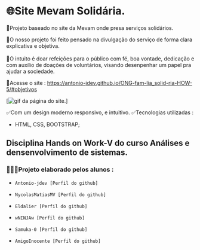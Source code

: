 # 🌐Site Mevam Solidária.
 
 🎯Projeto baseado no site da Mevam onde presa serviços solidários.
 
 📌O nosso projeto foi feito pensado na divulgação do serviço de forma clara explicativa e objetiva. <br><br>
📌O intuito é doar refeições para o público com fé, boa vontade, dedicação e com auxílio de doações de voluntários, visando desenpenhar um papel pra ajudar a sociedade. 
<br>
 

 🔗Acesse o site :  https://antonio-jdev.github.io/ONG-fam-lia_solid-ria-HOW-5/#objetivos

[<img src="./imagens/gif-mevam-social.gif" alt="gif da página do site.">]


✅Com um design moderno responsivo, e intuitivo.
✅Tecnologias utilizadas : 
   - HTML, CSS, BOOTSTRAP;

## Disciplina Hands on Work-V do curso Análises e densenvolvimento de sistemas.
### 👨🏻‍💻Projeto elaborado pelos alunos :

 -     Antonio-jdev [Perfil do github]
 -     NycolasMatiasMV [Perfil do github]
 -     Eldalier [Perfil do github]
 -     wNINJAw [Perfil do github] 
 -     Samuka-0 [Perfil do github] 
 -     AmigoInocente [Perfil do github] 